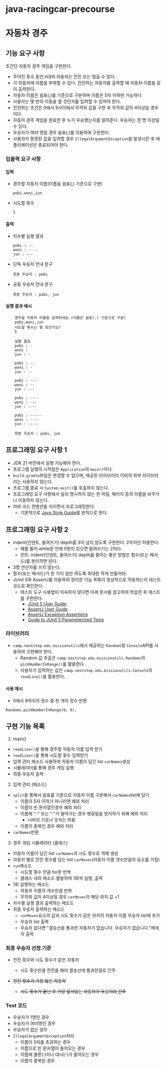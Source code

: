 # java-racingcar-precourse

# 자동차 경주
## 기능 요구 사항
초간단 자동차 경주 게임을 구현한다.
* 주어진 횟수 동안 n대의 자동차는 전진 또는 멈출 수 있다.
* 각 자동차에 이름을 부여할 수 있다. 전진하는 자동차를 출력할 때 자동차 이름을 같이 출력한다.
* 자동차 이름은 쉼표(,)를 기준으로 구분하며 이름은 5자 이하만 가능하다.
* 사용자는 몇 번의 이동을 할 것인지를 입력할 수 있어야 한다.
* 전진하는 조건은 0에서 9사이에서 무작위 값을 구한 후 무작위 값이 4이상일 경우이다.
* 자동차 경주 게임을 완료한 후 누가 우승했는지를 알려준다. 우승자는 한 명 이상일 수 있다.
* 우승자가 여러 명일 경우 쉼표(,)를 이용하여 구분한다.
* 사용자가 잘못된 값을 입력할 경우 `IllegalArgumentException`을 발생시킨 후 애플리케이션은 종료되어야 한다.

### 입출력 요구 사항

#### 입력 
* 경주할 자동차 이름(이름음 쉼표(,) 기준으로 구분)
    ```
    pobi,woni,jun
    ```
* 시도할 횟수
    ```
    5
    ```
#### 출력
* 차수별 실행 결과
    ```
    pobi : --
    woni : ----
    jun : ---
    ```
* 단독 우승자 안내 문구
    ```
    최종 우승자 : pobi
    ```
* 공동 우승자 안내 문구
    ```
    최종 우승자 : pobi, jun
    ```
#### 실행 결과 예시
```
    경주할 자동차 이름을 입력하세요.(이름은 쉼표(,) 기준으로 구분)
    pobi,woni,jun
    시도할 횟수는 몇 회인가요?
    5
    
    실행 결과
    pobi : -
    woni :
    jun : -
    
    pobi : --
    woni : -
    jun : --
    
    pobi : ---
    woni : --
    jun : ---
    
    pobi : ----
    woni : ---
    jun : ----
    
    pobi : -----
    woni : ----
    jun : -----
    
    최종 우승자 : pobi, jun
```
## 프로그래밍 요구 사항 1
* JDK 21 버전에서 실행 가능해야 한다.
* 프로그램 실행의 시작점은 `Application`의 `main()`이다.
* `build.gradle`파일은 변경할 수 없으며, 제공된 라이브러리 이외의 외부 라이브러리는 사용하지 않는다.
* 프로그램 종료 시 `System.exit()`를 호출하지 않는다.
* 프로그래밍 요구 사항에서 달리 명시하지 않는 한 파일, 패키지 등의 이름을 바꾸거나 이동하지 않는다.
* 자바 코드 컨벤션을 지키면서 프로그래밍한다.
    * 기본적으로 [Java Style Guide](https://github.com/woowacourse/woowacourse-docs/blob/main/styleguide/java)를 원칙으로 한다.
## 프로그래밍 요구 사항 2
* indent(인덴트, 들여쓰기) depth를 3이 넘지 않도록 구현한다. 2까지만 허용한다.
    * 예를 들어 while문 안에 if문이 있으면 들여쓰기는 2이다.
    * 힌트: indent(인덴트, 들여쓰기) depth를 줄이는 좋은 방법은 함수(또는 메서드)를 분리하면 된다.
* 3항 연산자를 쓰지 않는다.
* 함수(또는 메서드)가 한 가지 일만 하도록 최대한 작게 만들어라.
* JUnit 5와 AssertJ를 이용하여 정리한 기능 목록이 정상적으로 작동하는지 테스트 코드로 확인한다.
    * 테스트 도구 사용법이 익숙하지 않다면 아래 문서를 참고하여 학습한 후 테스트를 구현한다.
        * [JUnit 5 User Guide](https://junit.org/junit5/docs/current/user-guide)
        * [AssertJ User Guide](https://assertj.github.io/doc)
        * [AssertJ Exception Assertions](https://www.baeldung.com/assertj-exception-assertion)
        * [Guide to JUnit 5 Parameterized Tests](https://www.baeldung.com/parameterized-tests-junit-5)

### 라이브러리
* `camp.nextstep.edu.missionutils`에서 제공하는 `Randoms`및 `Console`API를 사용하여 구현해야 한다.
    * Random 값 추출은 `camp.nextstep.edu.missionutils.Randoms`의 `pickNumberInRange()`를 활용한다.
    * 사용자가 입력하는 값은 `camp.nextstep.edu.missionutils.Console`의 `readLine()`을 활용한다.

#### 사용 예시
* 0에서 9까지의 정수 중 한 개의 정수 반환
```
Randoms.pickNumberInRange(0, 9);
```

## 구현 기능 목록
1. main()
* `readLine()`을 통해 경주할 자동차 이름 입력 받기
* `readLine()`을 통해 시도할 횟수 입력받기
* 입력 관리 메소드 사용하여 자동차 이름이 담긴 list `carNames`생성
* 시뮬레이터를 통해 경주 게임 실행
* 최종 우승자 출력

2. 입력 관리 (메소드)
* `split`을 통해서 쉼표를 기준으로 자동차 이름 구분해서 `carNames`list에 담기
  * 이름이 5자 이하가 아니라면 예외 처리
  * 이름이 빈 문자열인경우 예외 처리
  * 이름에 "-" 또는 ":"가 들어가는 경우 헷갈림을 방지하기 위해 예외 처리
    * 나머지 기호나 숫자는 허용
  * 이름이 중복인 경우 예외 처리
* `carNames`반환

3. 경주 게임 시뮬레이터 (클래스)
* 자동차 이름이 담긴 list `carNames`과 시도 횟수로 객체 생성
* 자동차 별로 전진 횟수를 담는 list `carMoves`(자동차 이름 갯수만큼의 요소를 가짐)
* `run`메소드
    * 시도할 횟수 만큼 for문 반복
    * 클래스 내의 메소드 활용하여 1회씩 실행, 출력
* 1회 실행하는 메소드
    * 자동차 이름의 개수만큼 반복
    * 무작위 값이 4이상일 경우 `carMoves`의 해당 위치 값 +1
* 차수별 실행 결과 출력하는 메소드
* 최종 우승자 출력하는 메소드
    * `carMoves`요소의 값과 시도 횟수가 같은 위치의 자동차 이름 우승자 list에 추가
    * 우승자 list 출력
    * 우승자 없다면 "결승선을 통과한 자동차가 없습니다. 우승자가 없습니다."메세지 출력

### 최종 우승자 선정 기준
* 전진 횟수와 시도 횟수가 같은 자동차
  * 시도 횟수만큼 전진을 해야 결승선에 통과한걸로 간주
  
* ~~전진 횟수가 가장 많은 자동차~~
  * ~~시도 횟수가 끝난 후 가장 앞서있는 자동차가 우승이라 간주~~

### Test 코드
* 우승자가 1명인 경우
* 우승자가 여러명인 경우
* 우승자가 없는 경우
* `IllegalArgumentException`처리
  * 이름이 5자를 초과하는 경우 
  * 이름으로 빈 문자열이 들어오는 경우 
  * 이름에 콜론(:)이나 대시(-)가 들어오는 경우 
  * 이름이 중복된 경우
